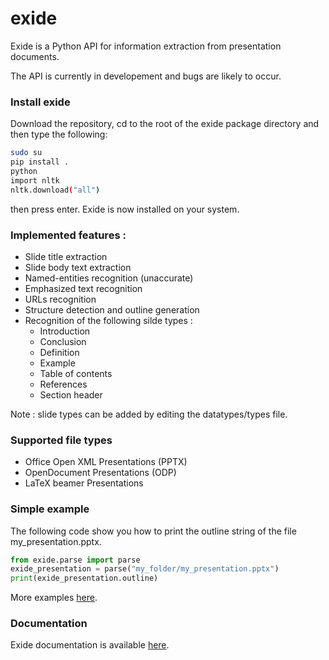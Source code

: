 # exide

Exide is a Python API for information extraction from presentation documents.

The API is currently in developement and bugs are likely to occur.

### Install exide
Download the repository, cd to the root of the exide package directory and then type the following: 
```bash
sudo su
pip install .
python
import nltk
nltk.download("all")
```
then press enter. 
Exide is now installed on your system.

### Implemented features : 
* Slide title extraction
* Slide body text extraction
* Named-entities recognition (unaccurate)
* Emphasized text recognition
* URLs recognition
* Structure detection and outline generation
* Recognition of the following silde types : 
  * Introduction 
  * Conclusion
  * Definition 
  * Example
  * Table of contents
  * References
  * Section header
 
Note : slide types can be added by editing the datatypes/types file.

### Supported file types
* Office Open XML Presentations (PPTX)
* OpenDocument Presentations (ODP)
* LaTeX beamer Presentations

### Simple example
The following code show you how to print the outline string of the file my_presentation.pptx.
```python
from exide.parse import parse
exide_presentation = parse("my_folder/my_presentation.pptx")
print(exide_presentation.outline)
```
More examples [here](https://codophile1.github.io/exide/introduction.html).

### Documentation
Exide documentation is available [here](https://codophile1.github.io/exide/).
